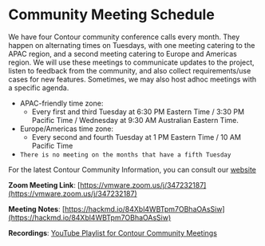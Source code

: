# Community Meeting Schedule

We have four Contour community conference calls every month. They happen on alternating times on Tuesdays, with one meeting catering to the APAC region, and a second meeting catering to Europe and Americas region. We will use these meetings to communicate updates to the project, listen to feedback from the community, and also collect requirements/use cases for new features. Sometimes, we may also host adhoc meetings with a specific agenda. 
* APAC-friendly time zone:
   * Every first and third Tuesday at 6:30 PM Eastern Time / 3:30 PM Pacific Time / Wednesday at 9:30 AM Australian Eastern Time.
* Europe/Americas time zone:
   * Every second and fourth Tuesday at 1 PM Eastern Time / 10 AM Pacific Time
* `There is no meeting on the months that have a fifth Tuesday`

For the latest Contour Community Information, you can consult our [website](https://projectcontour.io/community/)

**Zoom Meeting Link**: [https://vmware.zoom.us/j/347232187](https://vmware.zoom.us/j/347232187)

**Meeting Notes**: [https://hackmd.io/84Xbl4WBTpm7OBhaOAsSiw](https://hackmd.io/84Xbl4WBTpm7OBhaOAsSiw)

**Recordings**: [YouTube Playlist for Contour Community Meetings](https://www.youtube.com/playlist?list=PL7bmigfV0EqTBsPrnCkzhu0R4SAWnBjLj)

